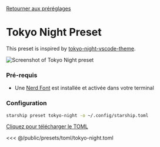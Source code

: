 [Retourner aux préréglages](./#pastel-powerline)

# Tokyo Night Preset

This preset is inspired by [tokyo-night-vscode-theme](https://github.com/enkia/tokyo-night-vscode-theme).

![Screenshot of Tokyo Night preset](/presets/img/tokyo-night.png)

### Pré-requis

- Une [Nerd Font](https://www.nerdfonts.com/) est installée et activée dans votre terminal

### Configuration

```sh
starship preset tokyo-night -o ~/.config/starship.toml
```

[Cliquez pour télécharger le TOML](/presets/toml/tokyo-night.toml)

<<< @/public/presets/toml/tokyo-night.toml
